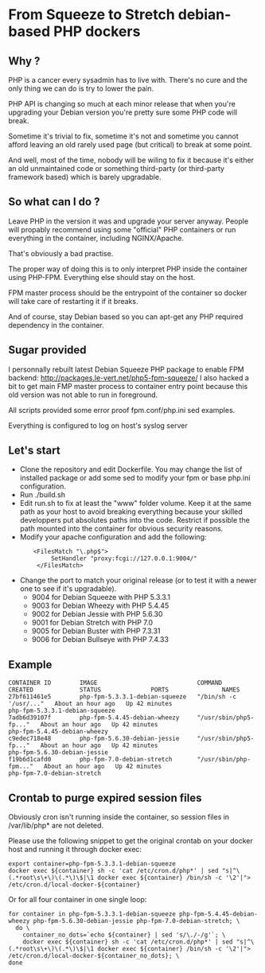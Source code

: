 # From Squeeze to Stretch debian-based PHP dockers


## Why ?

PHP is a cancer every sysadmin has to live with. There's no cure and the only thing we can do is try to lower the pain.

PHP API is changing so much at each minor release that when you're upgrading your Debian version you're pretty sure some PHP code will break.

Sometime it's trivial to fix, sometime it's not and sometime you cannot afford leaving an old rarely used page (but critical) to break at some point.

And well, most of the time, nobody will be wiling to fix it because it's either an old unmaintained code or something third-party (or third-party framework based) which is barely upgradable.


## So what can I do ?

Leave PHP in the version it was and upgrade your server anyway. People will propably recommend using some "official" PHP containers or run everything in the container, including NGINX/Apache.

That's obviously a bad practise.

The proper way of doing this is to only interpret PHP inside the container using PHP-FPM. Everything else should stay on the host.

FPM master process should be the entrypoint of the container so docker will take care of restarting it if it breaks.

And of course, stay Debian based so you can apt-get any PHP required dependency in the container.


## Sugar provided

I personnally rebuilt latest Debian Squeeze PHP package to enable FPM backend: http://packages.le-vert.net/php5-fpm-squeeze/
I also hacked a bit to get main FMP master process to container entry point because this old version was not able to run in foreground.

All scripts provided some error proof fpm.conf/php.ini sed examples.

Everything is configured to log on host's syslog server


## Let's start

* Clone the repository and edit Dockerfile. You may change the list of installed package or add some sed to modify your fpm or base php.ini configuration.
* Run ./build.sh
* Edit run.sh to fix at least the "www" folder volume. Keep it at the same path as your host to avoid breaking everything because your skilled developpers put absolutes paths into the code. Restrict if possible the path mounted into the container for obvious security reasons.
* Modify your apache configuration and add the following:
```
       <FilesMatch "\.php$">
            SetHandler "proxy:fcgi://127.0.0.1:9004/"
        </FilesMatch>
```
* Change the port to match your original release (or to test it with a newer one to see if it's upgradable).
  * 9004 for Debian Squeeze with PHP 5.3.3.1
  * 9003 for Debian Wheezy with PHP 5.4.45
  * 9002 for Debian Jessie with PHP 5.6.30
  * 9001 for Debian Stretch with PHP 7.0
  * 9005 for Debian Buster with PHP 7.3.31
  * 9006 for Debian Bullseye with PHP 7.4.33
  
## Example

```
CONTAINER ID        IMAGE                            COMMAND                  CREATED             STATUS              PORTS               NAMES
27bf611461e5        php-fpm-5.3.3.1-debian-squeeze   "/bin/sh -c '/usr/..."   About an hour ago   Up 42 minutes                           php-fpm-5.3.3.1-debian-squeeze
7adb6d39107f        php-fpm-5.4.45-debian-wheezy     "/usr/sbin/php5-fp..."   About an hour ago   Up 42 minutes                           php-fpm-5.4.45-debian-wheezy
c9edec718e48        php-fpm-5.6.30-debian-jessie     "/usr/sbin/php5-fp..."   About an hour ago   Up 42 minutes                           php-fpm-5.6.30-debian-jessie
f19b6d1cafd0        php-fpm-7.0-debian-stretch       "/usr/sbin/php-fpm..."   About an hour ago   Up 42 minutes                           php-fpm-7.0-debian-stretch
```

## Crontab to purge expired session files

Obviously cron isn't running inside the container, so session files in /var/lib/php\* are not deleted.

Please use the following snippet to get the original crontab on your docker host and running it through docker exec:

```
export container=php-fpm-5.3.3.1-debian-squeeze
docker exec ${container} sh -c 'cat /etc/cron.d/php*' | sed "s|^\(.*root\s\+\)\(.*\)\$|\1 docker exec ${container} /bin/sh -c '\2'|"> /etc/cron.d/local-docker-${container}
```

Or for all four container in one single loop:

```
for container in php-fpm-5.3.3.1-debian-squeeze php-fpm-5.4.45-debian-wheezy php-fpm-5.6.30-debian-jessie php-fpm-7.0-debian-stretch; \
  do \
    container_no_dots=`echo ${container} | sed 's/\./-/g'`; \
    docker exec ${container} sh -c 'cat /etc/cron.d/php*' | sed "s|^\(.*root\s\+\)\(.*\)\$|\1 docker exec ${container} /bin/sh -c '\2'|"> /etc/cron.d/local-docker-${container_no_dots}; \
done
```
